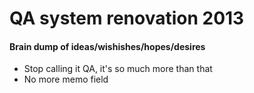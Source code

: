 # QA system renovation 2013

#### Brain dump of ideas/wishishes/hopes/desires
* Stop calling it QA, it's so much more than that
* No more memo field